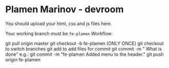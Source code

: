 # Plamen Marinov - devroom

You should upload your html, css and js files here.

Your working branch must be `fe-plamen`
Workflow:

git pull origin master
git checkout -b fe-plamen (ONLY ONCE)
git checkout <branch-name> to switch branches
git add <file-path> to add files for commit
git commit -m "<branch-name> What is done" e.g.: git commit -m "fe-plamen Added menu to the header."
git push origin fe-plamen
